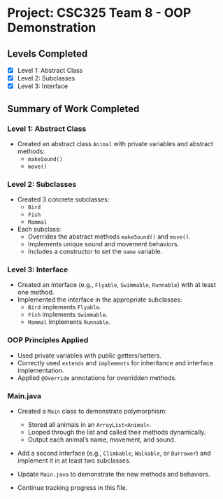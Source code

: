 # Project: CSC325 Team 8 - OOP Demonstration

## Levels Completed
- [x] Level 1: Abstract Class
- [x] Level 2: Subclasses
- [x] Level 3: Interface

## Summary of Work Completed

### Level 1: Abstract Class
- Created an abstract class `Animal` with private variables and abstract methods:
  - `makeSound()`
  - `move()`

### Level 2: Subclasses
- Created 3 concrete subclasses:
  - `Bird`
  - `Fish`
  - `Mammal`
- Each subclass:
  - Overrides the abstract methods `makeSound()` and `move()`.
  - Implements unique sound and movement behaviors.
  - Includes a constructor to set the `name` variable.

### Level 3: Interface
- Created an interface (e.g., `Flyable`, `Swimmable`, `Runnable`) with at least one method.
- Implemented the interface in the appropriate subclasses:
  - `Bird` implements `Flyable`.
  - `Fish` implements `Swimmable`.
  - `Mammal` implements `Runnable`.

### OOP Principles Applied
- Used private variables with public getters/setters.
- Correctly used `extends` and `implements` for inheritance and interface implementation.
- Applied `@Override` annotations for overridden methods.

### Main.java
- Created a `Main` class to demonstrate polymorphism:
  - Stored all animals in an `ArrayList<Animal>`.
  - Looped through the list and called their methods dynamically.
  - Output each animal’s name, movement, and sound.


- Add a second interface (e.g., `Climbable`, `Walkable`, or `Burrower`) and implement it in at least two subclasses.
- Update `Main.java` to demonstrate the new methods and behaviors.
- Continue tracking progress in this file.
